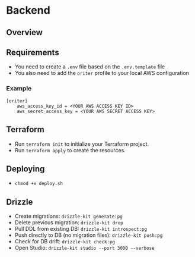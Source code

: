# Backend

## Overview


## Requirements

- You need to create a `.env` file based on the `.env.template` file
- You also need to add the `oriter` profile to your local AWS configuration

### Example

```
[oriter]
    aws_access_key_id = <YOUR AWS ACCESS KEY ID>
    aws_secret_access_key = <YOUR AWS SECRET ACCESS KEY>
```

## Terraform

- Run `terraform init` to initialize your Terraform project.
- Run `terraform apply` to create the resources.

## Deploying

- `chmod +x deploy.sh`

## Drizzle

- Create migrations: `drizzle-kit generate:pg`
- Delete previous migration: `drizzle-kit drop`
- Pull DDL from existing DB: `drizzle-kit introspect:pg`
- Push directly to DB (no migration files): `drizzle-kit push:pg`
- Check for DB drift: `drizzle-kit check:pg`
- Open Studio: `drizzle-kit studio --port 3000 --verbose`
